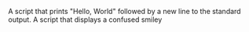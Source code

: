 A script that prints "Hello, World" followed by a new line to the standard output.
A script that displays a confused smiley
